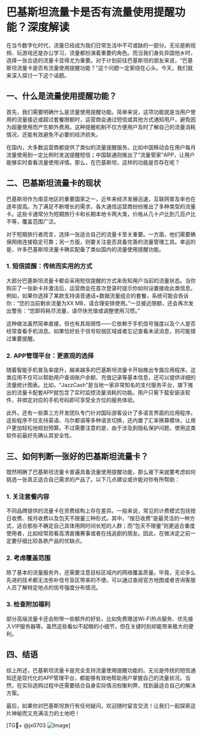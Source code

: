 # 巴基斯坦流量卡是否有流量使用提醒功能？深度解读

在当今数字化时代，流量已经成为我们日常生活中不可或缺的一部分。无论是刷视频、玩游戏还是办公学习，流量都扮演着重要的角色。而当我们身处异国他乡时，选择一张合适的流量卡显得尤为重要。对于计划前往巴基斯坦的朋友来说，“巴基斯坦流量卡是否有流量使用提醒功能？”这个问题一定萦绕在心头。今天，我们就来深入探讨一下这个话题。

## 一、什么是流量使用提醒功能？

首先，我们需要明确什么是流量使用提醒功能。简单来说，这项功能就是当用户使用的流量接近或超过套餐限额时，运营商会通过短信或其他方式通知用户，避免因为超量使用而产生额外费用。这种提醒机制不仅方便用户及时了解自己的流量消耗情况，还能有效避免不必要的经济损失。

在国内，大多数运营商都提供了类似的流量提醒服务。比如中国移动会在用户每月流量使用到一定比例时发送提醒短信；中国联通则推出了“流量管家”APP，让用户能够实时查看流量使用详情。那么，在巴基斯坦，这样的功能是否存在呢？

## 二、巴基斯坦流量卡的现状

巴基斯坦作为南亚地区的重要国家之一，近年来经济发展迅速，互联网普及率也在逐年提高。为了满足不断增长的需求，各大通信运营商纷纷推出了多种类型的流量卡。这些卡通常分为短期旅行卡和长期本地卡两大类，价格从几十卢比到几百卢比不等，覆盖范围广泛。

对于短期旅行者而言，选择一张适合自己的流量卡至关重要。一方面，他们需要确保网络连接稳定可靠；另一方面，则要关注是否具备完善的流量管理工具。幸运的是，许多巴基斯坦流量卡确实配备了类似国内的流量使用提醒功能。

### 1. 短信提醒：传统而实用的方式

大部分巴基斯坦流量卡都会采用短信提醒的方式来告知用户当前的流量状态。当你购买了一张新卡并激活后，运营商会在首次登录时提示你如何设置接收此类信息。例如，如果你选择了某款支持语音通话+数据流量组合的套餐，系统可能会告诉你：“您的当前剩余流量为XX MB，请合理安排使用。”一旦接近限额，还会再次发出警告：“您即将耗尽流量，请尽快充值或调整使用习惯。”

这种做法虽然简单直接，但也有其局限性——它依赖于手机信号强度以及个人是否经常查看手机消息。如果恰好处于信号较弱区域或者忘记查看未读消息，则可能错过重要提醒。

### 2. APP管理平台：更直观的选择

随着智能手机普及率提升，越来越多的巴基斯坦流量卡开始推出专属应用程序。这类应用不仅可以帮助用户查询账户余额、充值记录等基本信息，还可以提供详细的流量统计图表。比如，“JazzCash”是当地一家非常知名的支付服务平台，旗下推出的流量卡配套APP就包含了实时监控流量消耗的功能。用户只需下载安装该软件，并绑定对应的手机号码即可享受全方位的服务体验。

此外，还有一些第三方开发团队专门针对国际游客设计了多语言界面的应用程序。这些程序不仅支持英语、乌尔都语等多种语言切换，还内置了汇率换算模块，让用户更加轻松地规划预算。不过需要注意的是，由于涉及到隐私保护问题，使用这类软件前最好先确认其安全性。

## 三、如何判断一张好的巴基斯坦流量卡？

既然明确了巴基斯坦流量卡普遍具备流量使用提醒功能，那么接下来就要考虑如何挑选一张真正适合自己需求的产品了。以下几点建议或许能对你有所帮助：

### 1. 关注套餐内容

不同品牌提供的流量卡在资费结构上存在差异。一般来说，常见的计费模式包括按日收费、按月收费以及包天不限量三种形式。其中，“按日收费”是最灵活的一种方式，适合那些不确定自己具体用网时间长短的人群；而“包天不限量”则更适合重度使用者，比如经常观看高清直播赛事或者在线追剧的朋友。因此，在做决定之前一定要仔细比较各款产品的优缺点。

### 2. 考虑覆盖范围

除了基本的流量服务外，还需要注意目标区域内的网络覆盖质量。毕竟，无论多么先进的技术都无法弥补信号盲区带来的不便。可以通过查阅官方地图或者咨询客服人员了解特定地点的信号强度分布情况。

### 3. 检查附加福利

部分高端流量卡还会附带一些额外的好处，比如免费赠送Wi-Fi热点服务、优先接入VIP服务器等。虽然这些看似不起眼的小细节，但在关键时刻却能带来极大的便利。

## 四、结语

综上所述，巴基斯坦流量卡是完全支持流量使用提醒功能的。无论是传统的短信通知还是现代化的APP管理平台，都能够有效地帮助用户掌握自己的流量状况。当然，在实际选购过程中还需要结合自身实际情况权衡利弊，找到最适合自己的解决方案。

最后，如果你对巴基斯坦旅行有任何疑问，欢迎随时留言交流！让我们一起探索这片神秘而又充满活力的土地吧！

[TG💪+ @jx0703 ![Image](https://github.com/user-attachments/assets/dbca1d08-cadb-493c-b0ec-ad6f7a83f270)]